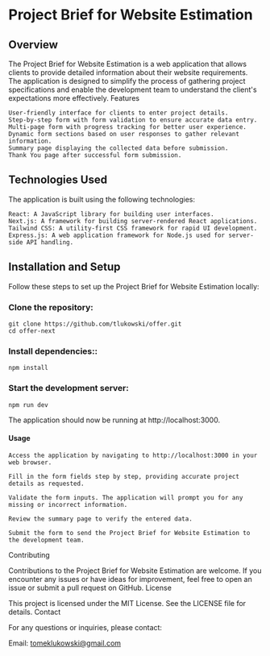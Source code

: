 # Project Brief for Website Estimation
<h2>Overview</h2>

The Project Brief for Website Estimation is a web application that allows clients to provide detailed information about their website requirements. The application is designed to simplify the process of gathering project specifications and enable the development team to understand the client's expectations more effectively.
Features

    User-friendly interface for clients to enter project details.
    Step-by-step form with form validation to ensure accurate data entry.
    Multi-page form with progress tracking for better user experience.
    Dynamic form sections based on user responses to gather relevant information.
    Summary page displaying the collected data before submission.
    Thank You page after successful form submission.

<h2> Technologies Used </h2>

The application is built using the following technologies:

    React: A JavaScript library for building user interfaces.
    Next.js: A framework for building server-rendered React applications.
    Tailwind CSS: A utility-first CSS framework for rapid UI development.
    Express.js: A web application framework for Node.js used for server-side API handling.

<h2>Installation and Setup</h2>

Follow these steps to set up the Project Brief for Website Estimation locally:

<h3>Clone the repository:</h3>


    git clone https://github.com/tlukowski/offer.git
    cd offer-next

<h3>Install dependencies::</h3>

    npm install

<h3>Start the development server:</h3> 

    npm run dev

The application should now be running at http://localhost:3000.
<h4>Usage</h4>

    Access the application by navigating to http://localhost:3000 in your web browser.

    Fill in the form fields step by step, providing accurate project details as requested.

    Validate the form inputs. The application will prompt you for any missing or incorrect information.

    Review the summary page to verify the entered data.

    Submit the form to send the Project Brief for Website Estimation to the development team.

Contributing

Contributions to the Project Brief for Website Estimation are welcome. If you encounter any issues or have ideas for improvement, feel free to open an issue or submit a pull request on GitHub.
License

This project is licensed under the MIT License. See the LICENSE file for details.
Contact

For any questions or inquiries, please contact:

Email: tomeklukowski@gmail.com
